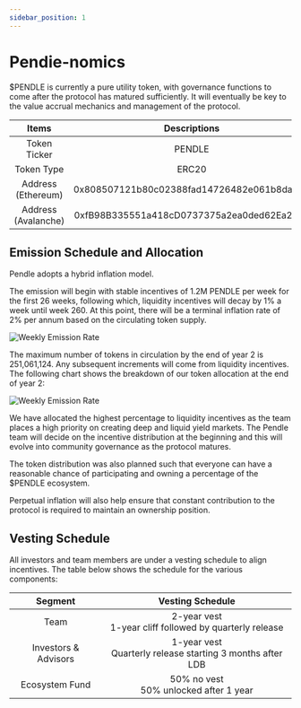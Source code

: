 ```yaml
---
sidebar_position: 1
---
```


# Pendie-nomics

$PENDLE is currently a pure utility token, with governance functions to come after the protocol has matured sufficiently. It will eventually be key to the value accrual mechanics and management of the protocol.

|        Items        |                Descriptions                |
| :-----------------: | :----------------------------------------: |
|    Token Ticker     |                   PENDLE                   |
|     Token Type      |                   ERC20                    |
| Address (Ethereum)  | 0x808507121b80c02388fad14726482e061b8da827 |
| Address (Avalanche) | 0xfB98B335551a418cD0737375a2ea0ded62Ea213b |

## Emission Schedule and Allocation

Pendle adopts a hybrid inflation model.

The emission will begin with stable incentives of 1.2M PENDLE per week for the first 26 weeks, following which, liquidity incentives will decay by 1% a week until week 260. At this point, there will be a terminal inflation rate of 2% per annum based on the circulating token supply.

![Weekly Emission Rate](/img/getting-started/tokenomics-1.png)

The maximum number of tokens in circulation by the end of year 2 is 251,061,124. Any subsequent increments will come from liquidity incentives. The following chart shows the breakdown of our token allocation at the end of year 2:

![Weekly Emission Rate](/img/getting-started/tokenomics-2.png)

We have allocated the highest percentage to liquidity incentives as the team places a high priority on creating deep and liquid yield markets. The Pendle team will decide on the incentive distribution at the beginning and this will evolve into community governance as the protocol matures. 

The token distribution was also planned such that everyone can have a reasonable chance of participating and owning a percentage of the $PENDLE ecosystem.

Perpetual inflation will also help ensure that constant contribution to the protocol is required to maintain an ownership position.


## Vesting Schedule

All investors and team members are under a vesting schedule to align incentives. The table below shows the schedule for the various components:

|       Segment        |                        Vesting Schedule                        |
| :------------------: | :------------------------------------------------------------: |
|         Team         |  2-year vest<br />1-year cliff followed by quarterly release   |
| Investors & Advisors | 1-year vest<br />Quarterly release starting 3 months after LDB |
|    Ecosystem Fund    |           50% no vest<br />50% unlocked after 1 year           |
